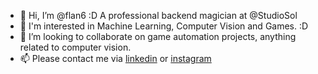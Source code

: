 - 👋 Hi, I’m @flan6 :D A professional backend magician at @StudioSol
- 👀 I'm interested in Machine Learning, Computer Vision and Games.  :D 
- 💞️ I’m looking to collaborate on game automation projects, anything related to computer vision. 
- 📫 Please contact me via [linkedin](https://www.linkedin.com/in/flander-abreu-43136a173) or [instagram](https://www.instagram.com/flannn6)

<!---
flan6/flan6 is a ✨ special ✨ repository because its `README.md` (this file) appears on your GitHub profile.
You can click the Preview link to take a look at your changes.
--->

